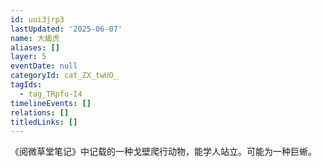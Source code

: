 ```yaml
---
id: uui3jrp3
lastUpdated: '2025-06-07'
name: 大蝎虎
aliases: []
layer: 5
eventDate: null
categoryId: cat_ZX_twUO_
tagIds:
  - tag_TRpfu-I4
timelineEvents: []
relations: []
titledLinks: []
---
```

《阅微草堂笔记》中记载的一种戈壁爬行动物，能学人站立。可能为一种巨蜥。
